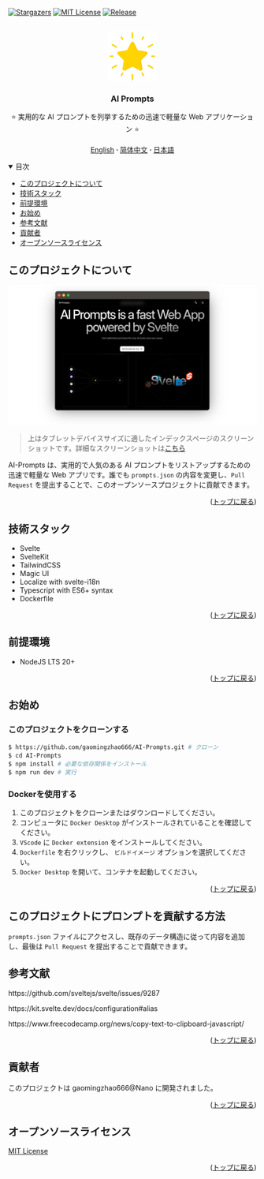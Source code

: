<a name="readme-top"></a>

[![Stargazers][stars-shield]][stars-url]
[![MIT License][license-shield]][license-url]
[![Release][release-shield]][release-url]

<br />
<div align="center">
  <a href="https://github.com/gaomingzhao666/AI-Prompts">
    <img src="/static/favicon.png" alt="Logo" width="100" height="100">
  </a>

  <h3 align="center">AI Prompts</h3>

  <p align="center">
    ⭐ 実用的な AI プロンプトを列挙するための迅速で軽量な Web アプリケーション ⭐
    <br />
    <br />
    <a href="https://github.com/gaomingzhao666/AI-Prompts/blob/master/README.md">English</a>
      <strong> · </strong>
    <a href="https://github.com/gaomingzhao666/AI-Prompts/blob/master/README-CN.md">简体中文</a>
      <strong> · </strong>
    <a href="https://github.com/gaomingzhao666/AI-Prompts/blob/master/README-JP.md">日本語</a>
  </p>
</div>

<details open>
  <summary>目次</summary>
  <ul>
    <li><a href="#このプロジェクトについて">このプロジェクトについて</a> </li>  
    <li><a href="#技術スタック">技術スタック</a></li>  
    <li><a href="#前提条件">前提環境</a></li>  
    <li><a href="#お始め">お始め</a></li>  
    <li><a href="#参考文献">参考文献</a></li>  
    <li><a href="#貢献者">貢献者</a></li>  
    <li><a href="#オープンソースライセンス">オープンソースライセンス</a></li> 
  </ul>
</details>

## このプロジェクトについて

<p align="center">
    <img src="/SCREENSHOT/index-mockup.png">
</p>

> 上はタブレットデバイスサイズに適したインデックスページのスクリーンショットです。詳細なスクリーンショットは[こちら](https://github.com/gaomingzhao666/AI-Prompts/tree/main/SCREENSHOT)

AI-Prompts は、実用的で人気のある AI プロンプトをリストアップするための迅速で軽量な Web アプリです。誰でも `prompts.json` の内容を変更し、`Pull Request` を提出することで、このオープンソースプロジェクトに貢献できます。

<p align="right">(<a href="#readme-top">トップに戻る</a>)</p>

## 技術スタック

- Svelte
- SvelteKit
- TailwindCSS
- Magic UI
- Localize with svelte-i18n
- Typescript with ES6+ syntax
- Dockerfile

<p align="right">(<a href="#readme-top">トップに戻る</a>)</p>

## 前提環境

- NodeJS LTS 20+

<p align="right">(<a href="#readme-top">トップに戻る</a>)</p>

## お始め

### このプロジェクトをクローンする

```sh
$ https://github.com/gaomingzhao666/AI-Prompts.git # クローン
$ cd AI-Prompts
$ npm install # 必要な依存関係をインストール
$ npm run dev # 実行
```

### Dockerを使用する

1. このプロジェクトをクローンまたはダウンロードしてください。
2. コンピュータに `Docker Desktop` がインストールされていることを確認してください。
3. `VScode` に `Docker extension` をインストールしてください。
4. `Dockerfile` を右クリックし、 `ビルドイメージ` オプションを選択してください。
5. `Docker Desktop` を開いて、コンテナを起動してください。

<p align="right">(<a href="#readme-top">トップに戻る</a>)</p>

## このプロジェクトにプロンプトを貢献する方法

`prompts.json` ファイルにアクセスし、既存のデータ構造に従って内容を追加し、最後は `Pull Request` を提出することで貢献できます。

## 参考文献

<p align="left">https://github.com/sveltejs/svelte/issues/9287</p>
<p align="left">https://kit.svelte.dev/docs/configuration#alias</p>
<p align="left"> https://www.freecodecamp.org/news/copy-text-to-clipboard-javascript/</p>

<p align="right">(<a href="#readme-top">トップに戻る</a>)</p>

## 貢献者

このプロジェクトは gaomingzhao666@Nano に開発されました。

<p align="right">(<a href="#readme-top">トップに戻る</a>)</p>

## オープンソースライセンス

[MIT License](https://github.com/gaomingzhao666/AI-Prompts/blob/main/LICENSE)

<p align="right">(<a href="#readme-top">トップに戻る</a>)</p>

[stars-shield]: https://img.shields.io/github/stars/gaomingzhao666/AI-Prompts?style=for-the-badge
[stars-url]: https://github.com/gaomingzhao666/AI-Prompts/stargazers
[license-shield]: https://img.shields.io/badge/license-MIT-green?style=for-the-badge
[license-url]: https://github.com/gaomingzhao666/AI-Prompts/blob/main/LICENSE
[release-shield]: https://img.shields.io/github/v/release/gaomingzhao666/AI-Prompts?style=for-the-badge
[release-url]: https://github.com/gaomingzhao666/AI-Prompts/releases
